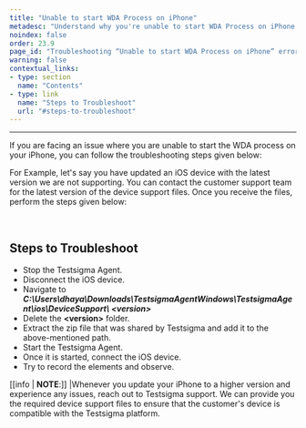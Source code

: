 ```yaml
---
title: "Unable to start WDA Process on iPhone"
metadesc: "Understand why you're unable to start WDA Process on iPhone in Testsigma | Know the possible reasons and solutions to resolve the issue"
noindex: false
order: 23.9
page_id: "Troubleshooting “Unable to start WDA Process on iPhone” error"
warning: false
contextual_links:
- type: section
  name: "Contents"
- type: link
  name: "Steps to Troubleshoot"
  url: "#steps-to-troubleshoot"
---
```


---
If you are facing an issue where you are unable to start the WDA process on your iPhone, you can follow the troubleshooting steps given below:

For Example, let's say you have updated an iOS device with the latest version we are not supporting. You can contact the customer support team for the latest version of the device support files. Once you receive the files, perform the steps given below:

<br>

## **Steps to Troubleshoot**
- Stop the Testsigma Agent.
- Disconnect the iOS device.
- Navigate to ***C:\Users\dhaya\Downloads\TestsigmaAgentWindows\TestsigmaAgent\ios\DeviceSupport\ &lt;version&gt;***
- Delete the **&lt;version&gt;** folder.
- Extract the zip file that was shared by Testsigma and add it to the above-mentioned path.
- Start the Testsigma Agent.
- Once it is started, connect the iOS device.
- Try to record the elements and observe.

[[info | **NOTE**:]]
|Whenever you update your iPhone to a higher version and experience any issues, reach out to Testsigma support. We can provide you the required device support files to ensure that the customer's device is compatible with the Testsigma platform.